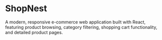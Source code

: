 # ShopNest
A modern, responsive e-commerce web application built with React, featuring product browsing, category filtering, shopping cart functionality, and detailed product pages.
